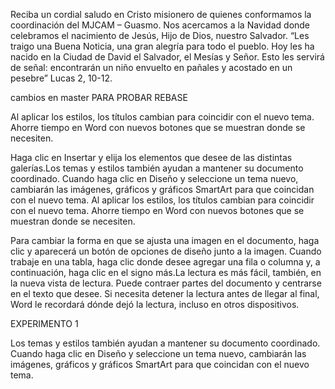 Reciba un cordial saludo en Cristo misionero de quienes conformamos la coordinación del MJCAM – Guasmo.
Nos acercamos a la Navidad donde celebramos el nacimiento de Jesús, Hijo de Dios, nuestro Salvador.
“Les traigo una Buena Noticia, una gran alegría para todo el pueblo. Hoy les ha nacido en la Ciudad de David el Salvador, el Mesías y Señor. Esto les servirá de señal: encontrarán un niño envuelto en pañales y acostado en un pesebre” Lucas 2, 10-12.

cambios en master PARA PROBAR REBASE


Al aplicar los estilos, los títulos cambian para coincidir con el nuevo tema. Ahorre tiempo en Word con nuevos botones que se muestran donde se necesiten.

Haga clic en Insertar y elija los elementos que desee de las distintas galerías.Los temas y estilos también ayudan a mantener su documento coordinado. Cuando haga clic en Diseño y seleccione un tema nuevo, cambiarán las imágenes, gráficos y gráficos SmartArt para que coincidan con el nuevo tema. Al aplicar los estilos, los títulos cambian para coincidir con el nuevo tema. Ahorre tiempo en Word con nuevos botones que se muestran donde se necesiten.

Para cambiar la forma en que se ajusta una imagen en el documento, haga clic y aparecerá un botón de opciones de diseño junto a la imagen. Cuando trabaje en una tabla, haga clic donde desee agregar una fila o columna y, a continuación, haga clic en el signo más.La lectura es más fácil, también, en la nueva vista de lectura. Puede contraer partes del documento y centrarse en el texto que desee. Si necesita detener la lectura antes de llegar al final, Word le recordará dónde dejó la lectura, incluso en otros dispositivos.

EXPERIMENTO 1

Los temas y estilos también ayudan a mantener su documento coordinado. Cuando haga clic en Diseño y seleccione un tema nuevo, cambiarán las imágenes, gráficos y gráficos SmartArt para que coincidan con el nuevo tema.
